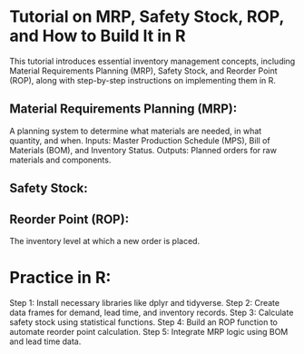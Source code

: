 # Tutorial on MRP, Safety Stock, ROP, and How to Build It in R

This tutorial introduces essential inventory management concepts, including Material Requirements Planning (MRP), Safety Stock, and Reorder Point (ROP), along with step-by-step instructions on implementing them in R.

## Material Requirements Planning (MRP):
A planning system to determine what materials are needed, in what quantity, and when.
Inputs: Master Production Schedule (MPS), Bill of Materials (BOM), and Inventory Status.
Outputs: Planned orders for raw materials and components.

## Safety Stock:

## Reorder Point (ROP):

The inventory level at which a new order is placed.

# Practice in R:
Step 1: Install necessary libraries like dplyr and tidyverse.
Step 2: Create data frames for demand, lead time, and inventory records.
Step 3: Calculate safety stock using statistical functions.
Step 4: Build an ROP function to automate reorder point calculation.
Step 5: Integrate MRP logic using BOM and lead time data.
